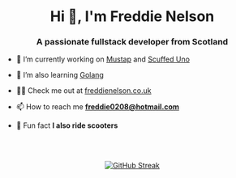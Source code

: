 <h1 align="center">Hi 👋, I'm Freddie Nelson</h1>
<h3 align="center">A passionate fullstack developer from Scotland</h3>

- 🔭 I’m currently working on [Mustap](https://mustap.app) and [Scuffed Uno](https://scuffeduno.online/)

- 🌱 I’m also learning [Golang](https://golang.org/)

- 👨‍💻 Check me out at [freddienelson.co.uk](https://freddienelson.co.uk)

- 📫 How to reach me **freddie0208@hotmail.com**

- 🛴 Fun fact **I also ride scooters**

<br>
<br>
<div align="center">
  
[![GitHub Streak](https://github-readme-streak-stats.herokuapp.com?user=freddie-nelson&theme=tokyonight&date_format=j%20M%5B%20Y%5D)](https://git.io/streak-stats)

</div>


